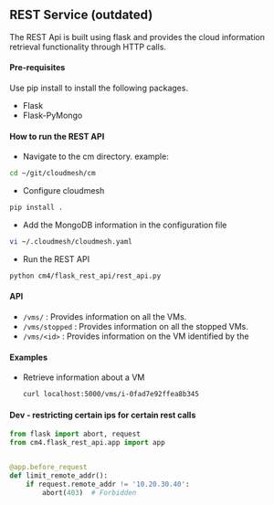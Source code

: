 ## REST Service (outdated)

The REST Api is built using flask and provides the cloud
information retrieval functionality through HTTP calls.

#### Pre-requisites

Use pip install to install the following packages.

- Flask
- Flask-PyMongo

#### How to run the REST API

- Navigate to the cm directory. example:

```bash
cd ~/git/cloudmesh/cm
```

- Configure cloudmesh

```bash
pip install .
```

- Add the MongoDB information in the configuration file

```bash
vi ~/.cloudmesh/cloudmesh.yaml
```

- Run the REST API

```bash
python cm4/flask_rest_api/rest_api.py
```

#### API

- `/vms/` : Provides information on all the VMs.
- `/vms/stopped`  : Provides information on all the stopped VMs.
- `/vms/<id>` : Provides information on the VM identified by the <id>

#### Examples

- Retrieve information about a VM

  ```bash 
  curl localhost:5000/vms/i-0fad7e92ffea8b345
  ```

#### Dev - restricting certain ips for certain rest calls

```python
from flask import abort, request
from cm4.flask_rest_api.app import app


@app.before_request
def limit_remote_addr():
    if request.remote_addr != '10.20.30.40':
        abort(403)  # Forbidden
```
